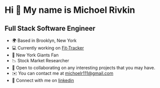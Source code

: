 Hi 👋 My name is Michoel Rivkin
===============================

Full Stack Software Engineer
----------------------------

* 🌍  Based in Brooklyn, New York
* 💻  Currently working on [Fit-Tracker](https://github.com/Michoel-89/Fit-Tracker)
* 🏈  New York Giants Fan
* 📉  Stock Market Researcher
* 🤝  Open to collaborating on any interesting projects that you may have.
* ✉️  You can contact me at [michoelr111@gmail.com](michoelr111@gmail.com)
* 🤝  Connect with me on [linkedin](https://www.linkedin.com/in/michoel-rivkin-9a232126a/)

<!--
**Michoel-89/Michoel-89** is a ✨ _special_ ✨ repository because its `README.md` (this file) appears on your GitHub profile.

Here are some ideas to get you started:

- 🔭 I’m currently working on ...
- 🌱 I’m currently learning ...
- 👯 I’m looking to collaborate on ...
- 🤔 I’m looking for help with ...
- 💬 Ask me about ...
- 📫 How to reach me: ...
- 😄 Pronouns: ...
- ⚡ Fun fact: ...
-->
